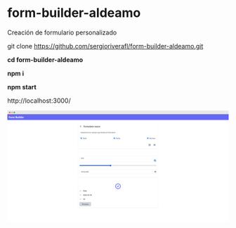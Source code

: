 # form-builder-aldeamo
 Creación de formulario personalizado

git clone https://github.com/sergioriverafl/form-builder-aldeamo.git

**cd form-builder-aldeamo**

**npm i**

**npm start**

http://localhost:3000/

![Image text](https://github.com/sergioriverafl/form-builder-aldeamo/blob/main/assets/form_builder.png)
